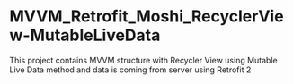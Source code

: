 # MVVM_Retrofit_Moshi_RecyclerView-MutableLiveData
This project contains MVVM structure with Recycler View using Mutable Live Data method and data is coming from server using Retrofit 2
